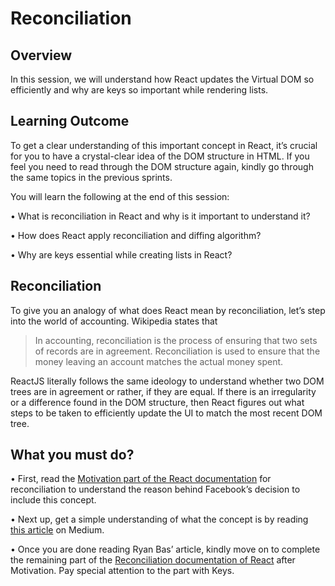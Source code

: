 ﻿# **Reconciliation**

## Overview

In this session, we will understand how React updates the Virtual DOM so efficiently and why are keys so important while rendering lists.


## Learning Outcome

To get a clear understanding of this important concept in React, it’s crucial for you to have a crystal-clear idea of the DOM structure in HTML. If you feel you need to read through the DOM structure again, kindly go through the same topics in the previous sprints.

You will learn the following at the end of this session:

•	What is reconciliation in React and why is it important to understand it?

•	How does React apply reconciliation and diffing algorithm?

•	Why are keys essential while creating lists in React?


## Reconciliation

To give you an analogy of what does React mean by reconciliation, let’s step into the world of accounting. Wikipedia states that 
> In accounting, reconciliation is the process of ensuring that two sets of records are in agreement. Reconciliation is used to ensure that the money leaving an account matches the actual money spent.

ReactJS literally follows the same ideology to understand whether two DOM trees are in agreement or rather, if they are equal. If there is an irregularity or a difference found in the DOM structure, then React figures out what steps to be taken to efficiently update the UI to match the most recent DOM tree.

## What you must do?
•	First, read the [Motivation part of the React documentation](https://reactjs.org/docs/reconciliation.html) for reconciliation to understand the reason behind Facebook’s decision to include this concept. 

•	Next up, get a simple understanding of what the concept is by reading [this article](https://medium.com/@ryanbas21/react-reconciliation-7075e3f07437) on Medium. 

•	Once you are done reading Ryan Bas’ article, kindly move on to complete the remaining part of the [Reconciliation documentation of React](https://reactjs.org/docs/reconciliation.html) after Motivation. Pay special attention to the part with Keys. 


